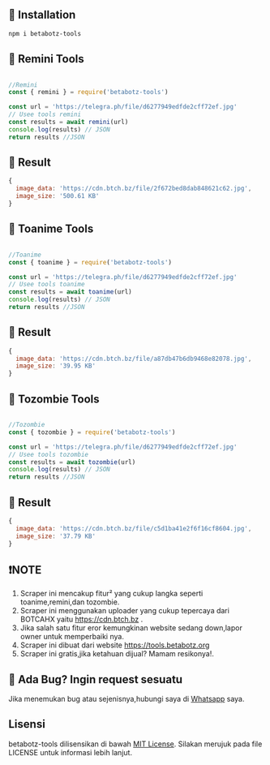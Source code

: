 ## 📍 Installation
```sh
npm i betabotz-tools
```
## 🍟 Remini Tools
```js

//Remini
const { remini } = require('betabotz-tools') 

const url = 'https://telegra.ph/file/d6277949edfde2cff72ef.jpg'
// Usee tools remini
const results = await remini(url)
console.log(results) // JSON
return results //JSON
```
## 🍟 Result
```js
{
  image_data: 'https://cdn.btch.bz/file/2f672bed8dab848621c62.jpg',
  image_size: '500.61 KB'
}
```

## 🍟 Toanime Tools
```js

//Toanime
const { toanime } = require('betabotz-tools') 

const url = 'https://telegra.ph/file/d6277949edfde2cff72ef.jpg'
// Usee tools toanime
const results = await toanime(url)
console.log(results) // JSON
return results //JSON
```
## 🍟 Result
```js
{
  image_data: 'https://cdn.btch.bz/file/a87db47b6db9468e82078.jpg',
  image_size: '39.95 KB'
}
```
## 🍟 Tozombie Tools
```js

//Tozombie
const { tozombie } = require('betabotz-tools') 

const url = 'https://telegra.ph/file/d6277949edfde2cff72ef.jpg'
// Usee tools tozombie
const results = await tozombie(url)
console.log(results) // JSON
return results //JSON
```
## 🍟 Result
```js
{
  image_data: 'https://cdn.btch.bz/file/c5d1ba41e2f6f16cf8604.jpg',
  image_size: '37.79 KB'
}
```

## ❗NOTE

1. Scraper ini mencakup fitur² yang cukup langka seperti toanime,remini,dan tozombie.
1. Scraper ini menggunakan uploader yang cukup tepercaya dari BOTCAHX yaitu https://cdn.btch.bz .
2. Jika salah satu fitur eror kemungkinan website sedang down,lapor owner untuk memperbaiki nya.
4. Scraper ini dibuat dari website https://tools.betabotz.org
3. Scraper ini gratis,jika ketahuan dijual? Mamam resikonya!.

## 🤔 Ada Bug? Ingin request sesuatu 

Jika menemukan bug atau sejenisnya,hubungi saya di [Whatsapp](https://wa.me/6285842647866?text=haiiii) saya.

## Lisensi

 betabotz-tools dilisensikan di bawah [MIT License](https://opensource.org/licenses/MIT). Silakan merujuk pada file LICENSE untuk informasi lebih lanjut.
